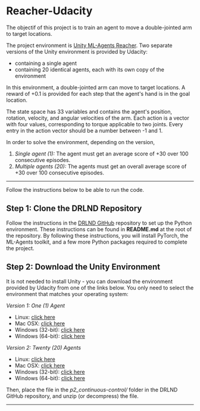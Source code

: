 # Reacher-Udacity
The objectif of this project is to train an agent to move a double-jointed arm to target locations.

The project environment is [Unity ML-Agents Reacher](https://github.com/Unity-Technologies/ml-agents/blob/master/docs/Learning-Environment-Examples.md#reacher).
Two separate versions of the Unity environment is provided by Udacity:
- containing a single agent
- containing 20 identical agents, each with its own copy of the environment

In this environment, a double-jointed arm can move to target locations. A reward of +0.1 is provided for each step that the agent's hand is in the goal location.

The state space has 33 variables and contains the agent's position, rotation, velocity, and angular velocities of the arm.
Each action is a vector with four values, corresponding to torque applicable to two joints. Every entry in the action vector should be a number between -1 and 1.

In order to solve the environment, depending on the version, 

1. *Single agent (1):* The agent must get an average score of +30 over 100 consecutive episodes.
2. *Multiple agents (20):* The agents must get an overall average score of +30 over 100 consecutive episodes.

------

Follow the instructions below to be able to run the code.

## Step 1: Clone the DRLND Repository
Follow the instructions in the [DRLND GitHub](https://github.com/udacity/deep-reinforcement-learning#dependencies) repository to set up the Python environment. These instructions can be found in **README.md** at the root of the repository. By following these instructions, you will install PyTorch, the ML-Agents toolkit, and a few more Python packages required to complete the project.

## Step 2: Download the Unity Environment
It is not needed to install Unity - you can download the environment provided by Udacity from one of the links below. You only need to select the environment that matches your operating system:

*Version 1: One (1) Agent*
  * Linux: [click here](https://s3-us-west-1.amazonaws.com/udacity-drlnd/P2/Reacher/one_agent/Reacher_Linux.zip)
  * Mac OSX: [click here](https://s3-us-west-1.amazonaws.com/udacity-drlnd/P2/Reacher/one_agent/Reacher.app.zip)
  * Windows (32-bit): [click here](https://s3-us-west-1.amazonaws.com/udacity-drlnd/P2/Reacher/one_agent/Reacher_Windows_x86.zip)
  * Windows (64-bit): [click here](https://s3-us-west-1.amazonaws.com/udacity-drlnd/P2/Reacher/one_agent/Reacher_Windows_x86_64.zip)

*Version 2: Twenty (20) Agents*
  * Linux: [click here](https://s3-us-west-1.amazonaws.com/udacity-drlnd/P2/Reacher/Reacher_Linux.zip)
  * Mac OSX: [click here](https://s3-us-west-1.amazonaws.com/udacity-drlnd/P2/Reacher/Reacher.app.zip)
  * Windows (32-bit): [click here](https://s3-us-west-1.amazonaws.com/udacity-drlnd/P2/Reacher/Reacher_Windows_x86.zip)
  * Windows (64-bit): [click here](https://s3-us-west-1.amazonaws.com/udacity-drlnd/P2/Reacher/Reacher_Windows_x86_64.zip)

Then, place the file in the _p2_continuous-control/_ folder in the DRLND GitHub repository, and unzip (or decompress) the file.

------

